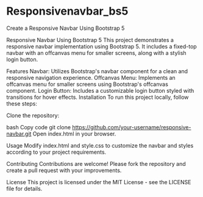 # Responsivenavbar_bs5
Create a Responsive Navbar Using Bootstrap 5

Responsive Navbar Using Bootstrap 5
This project demonstrates a responsive navbar implementation using Bootstrap 5. It includes a fixed-top navbar with an offcanvas menu for smaller screens, along with a stylish login button.

Features
Navbar: Utilizes Bootstrap's navbar component for a clean and responsive navigation experience.
Offcanvas Menu: Implements an offcanvas menu for smaller screens using Bootstrap's offcanvas component.
Login Button: Includes a customizable login button styled with transitions for hover effects.
Installation
To run this project locally, follow these steps:

Clone the repository:

bash
Copy code
git clone https://github.com/your-username/responsive-navbar.git
Open index.html in your browser.

Usage
Modify index.html and style.css to customize the navbar and styles according to your project requirements.

Contributing
Contributions are welcome! Please fork the repository and create a pull request with your improvements.

License
This project is licensed under the MIT License - see the LICENSE file for details.
